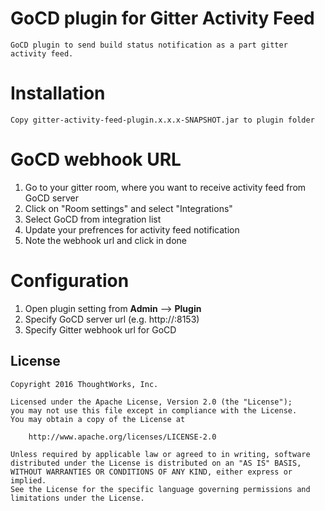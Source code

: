 # GoCD plugin for Gitter Activity Feed
    
    GoCD plugin to send build status notification as a part gitter activity feed.
     
# Installation
    
    Copy gitter-activity-feed-plugin.x.x.x-SNAPSHOT.jar to plugin folder

# GoCD webhook URL
    
   1. Go to your gitter room, where you want to receive activity feed from GoCD server
   2. Click on "Room settings" and select "Integrations"
   3. Select GoCD from integration list
   4. Update your prefrences for activity feed notification
   5. Note the webhook url and click in done

# Configuration

   1. Open plugin setting from **Admin** --> **Plugin**
   2. Specify GoCD server url (e.g. http://<your server name>:8153)
   3. Specify Gitter webhook url for GoCD
    
## License

```plain
Copyright 2016 ThoughtWorks, Inc.

Licensed under the Apache License, Version 2.0 (the "License");
you may not use this file except in compliance with the License.
You may obtain a copy of the License at

    http://www.apache.org/licenses/LICENSE-2.0

Unless required by applicable law or agreed to in writing, software
distributed under the License is distributed on an "AS IS" BASIS,
WITHOUT WARRANTIES OR CONDITIONS OF ANY KIND, either express or implied.
See the License for the specific language governing permissions and
limitations under the License.
```
